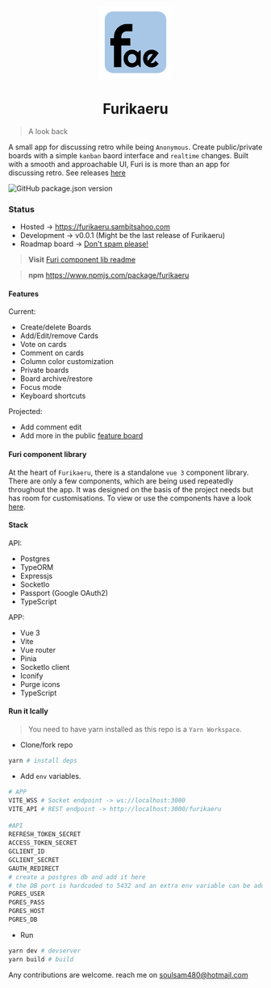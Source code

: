 <p align="center">
 <img src="https://raw.githubusercontent.com/soulsam480/furikaeru/master/app/public/icon-144.png" alt="Furi logo" />
</p>
<h1 align="center"> Furikaeru </h1>

> A look back

A small app for discussing retro while being `Anonymous`. Create public/private boards with a simple `kanban` baord interface and `realtime` changes. Built with a smooth and approachable UI, Furi is is more than an app for discussing retro. See releases [here](https://github.com/soulsam480/furikaeru/releases)

![GitHub package.json version](https://img.shields.io/github/package-json/v/soulsam480/furikaeru)

### Status

- Hosted -> https://furikaeru.sambitsahoo.com
- Development -> v0.0.1 (Might be the last release of Furikaeru)
- Roadmap board -> [Don't spam please!](https://furikaeru.sambitsahoo.com/Furi_feature_board--c32276c9-d259-409a-9663-b5fdbbbcf997)

> __Visit__ [Furi component lib readme](./lib/README.md)

> __npm__ https://www.npmjs.com/package/furikaeru

#### Features
Current:
- Create/delete Boards
- Add/Edit/remove Cards
- Vote on cards
- Comment on cards
- Column color customization
- Private boards
- Board archive/restore
- Focus mode
- Keyboard shortcuts

Projected:
- Add comment edit
- Add more in the public [feature board](https://furikaeru.sambitsahoo.com/Furi_feature_board--c32276c9-d259-409a-9663-b5fdbbbcf997)

#### Furi component library
At the heart of `Furikaeru`, there is a standalone `vue 3` component library. There are only a few components, which are being used repeatedly throughout the app. It was designed on the basis of the project needs but has room for customisations. To view or use the components have a look [here](./lib).

#### Stack

API:
- Postgres
- TypeORM
- Expressjs
- SocketIo
- Passport (Google OAuth2)
- TypeScript

APP:
- Vue 3 
- Vite
- Vue router
- Pinia
- SocketIo client
- Iconify
- Purge icons
- TypeScript

#### Run it lcally
> You need to have yarn installed as this repo is a `Yarn Workspace`.

- Clone/fork repo
```bash
yarn # install deps
```
- Add `env` variables.
```bash
# APP
VITE_WSS # Socket endpoint -> ws://localhost:3000
VITE_API # REST endpoint -> http://localhost:3000/furikaeru

#API
REFRESH_TOKEN_SECRET
ACCESS_TOKEN_SECRET
GCLIENT_ID
GCLIENT_SECRET
GAUTH_REDIRECT
# create a postgres db and add it here
# the DB port is hardcoded to 5432 and an extra env variable can be added to change it
PGRES_USER
PGRES_PASS
PGRES_HOST
PGRES_DB
```
- Run
```bash
yarn dev # devserver
yarn build # build 
```
Any contributions are welcome. reach me on [soulsam480@hotmail.com](mailto:soulsam480@hotmail.com)